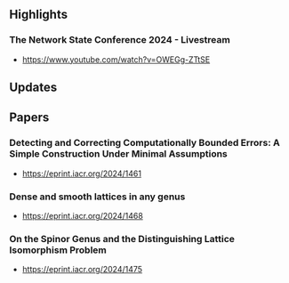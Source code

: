 ## Highlights
### The Network State Conference 2024 - Livestream
- <https://www.youtube.com/watch?v=OWEGg-ZTtSE>


## Updates


## Papers
### Detecting and Correcting Computationally Bounded Errors: A Simple Construction Under Minimal Assumptions
- <https://eprint.iacr.org/2024/1461>
### Dense and smooth lattices in any genus
- <https://eprint.iacr.org/2024/1468>
### On the Spinor Genus and the Distinguishing Lattice Isomorphism Problem
- <https://eprint.iacr.org/2024/1475>
